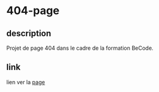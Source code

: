 # 404-page
## description
Projet de page 404 dans le cadre de la formation BeCode.
## link
lien ver la [page](https://nathanlombardelli.github.io/404-page/)
